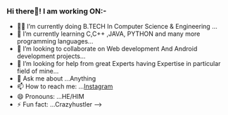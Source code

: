 ### Hi there👋! I am working ON:- 

- 👨‍💻 I’m currently doing B.TECH In Computer Science & Engineering ...
- 🌱 I’m currently learning C,C++ ,JAVA, PYTHON and many more programming languages...
- 👯 I’m looking to collaborate on Web development And Android development projects...
- 🤔 I’m looking for help from great Experts having Expertise in particular field of mine...
- 💬 Ask me about ...Anything
- 📫 How to reach me: ...[Instagram](@its_rks_style)
- 😄 Pronouns: ...HE/HIM
- ⚡ Fun fact: ...Crazyhustler
-->
